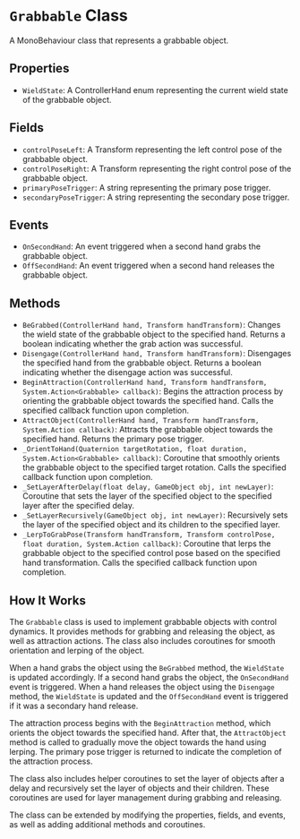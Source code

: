# `Grabbable` Class
A MonoBehaviour class that represents a grabbable object.

## Properties
- `WieldState`: A ControllerHand enum representing the current wield state of the grabbable object.

## Fields
- `controlPoseLeft`: A Transform representing the left control pose of the grabbable object.
- `controlPoseRight`: A Transform representing the right control pose of the grabbable object.
- `primaryPoseTrigger`: A string representing the primary pose trigger.
- `secondaryPoseTrigger`: A string representing the secondary pose trigger.

## Events
- `OnSecondHand`: An event triggered when a second hand grabs the grabbable object.
- `OffSecondHand`: An event triggered when a second hand releases the grabbable object.

## Methods
- `BeGrabbed(ControllerHand hand, Transform handTransform)`: Changes the wield state of the grabbable object to the specified hand. Returns a boolean indicating whether the grab action was successful.
- `Disengage(ControllerHand hand, Transform handTransform)`: Disengages the specified hand from the grabbable object. Returns a boolean indicating whether the disengage action was successful.
- `BeginAttraction(ControllerHand hand, Transform handTransform, System.Action<Grabbable> callback)`: Begins the attraction process by orienting the grabbable object towards the specified hand. Calls the specified callback function upon completion.
- `AttractObject(ControllerHand hand, Transform handTransform, System.Action callback)`: Attracts the grabbable object towards the specified hand. Returns the primary pose trigger.
- `_OrientToHand(Quaternion targetRotation, float duration, System.Action<Grabbable> callback)`: Coroutine that smoothly orients the grabbable object to the specified target rotation. Calls the specified callback function upon completion.
- `_SetLayerAfterDelay(float delay, GameObject obj, int newLayer)`: Coroutine that sets the layer of the specified object to the specified layer after the specified delay.
- `_SetLayerRecursively(GameObject obj, int newLayer)`: Recursively sets the layer of the specified object and its children to the specified layer.
- `_LerpToGrabPose(Transform handTransform, Transform controlPose, float duration, System.Action callback)`: Coroutine that lerps the grabbable object to the specified control pose based on the specified hand transformation. Calls the specified callback function upon completion.

## How It Works
The `Grabbable` class is used to implement grabbable objects with control dynamics. It provides methods for grabbing and releasing the object, as well as attraction actions. The class also includes coroutines for smooth orientation and lerping of the object.

When a hand grabs the object using the `BeGrabbed` method, the `WieldState` is updated accordingly. If a second hand grabs the object, the `OnSecondHand` event is triggered. When a hand releases the object using the `Disengage` method, the `WieldState` is updated and the `OffSecondHand` event is triggered if it was a secondary hand release.

The attraction process begins with the `BeginAttraction` method, which orients the object towards the specified hand. After that, the `AttractObject` method is called to gradually move the object towards the hand using lerping. The primary pose trigger is returned to indicate the completion of the attraction process.

The class also includes helper coroutines to set the layer of objects after a delay and recursively set the layer of objects and their children. These coroutines are used for layer management during grabbing and releasing.

The class can be extended by modifying the properties, fields, and events, as well as adding additional methods and coroutines.
